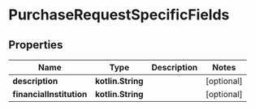 
# PurchaseRequestSpecificFields

## Properties
Name | Type | Description | Notes
------------ | ------------- | ------------- | -------------
**description** | **kotlin.String** |  |  [optional]
**financialInstitution** | **kotlin.String** |  |  [optional]



